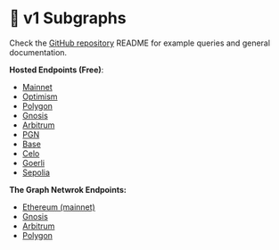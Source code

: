 # 🔭 v1 Subgraphs

Check the [GitHub repository](https://github.com/Hats-Protocol/subgraph/tree/main) README for example queries and general documentation.

**Hosted Endpoints (Free)**:

* [Mainnet](https://api.thegraph.com/subgraphs/name/hats-protocol/hats-v1-ethereum)
* [Optimism](https://api.thegraph.com/subgraphs/name/hats-protocol/hats-v1-optimism)
* [Polygon](https://api.thegraph.com/subgraphs/name/hats-protocol/hats-v1-polygon)
* [Gnosis](https://api.thegraph.com/subgraphs/name/hats-protocol/hats-v1-gnosis-chain)
* [Arbitrum](https://api.thegraph.com/subgraphs/name/hats-protocol/hats-v1-arbitrum)
* [PGN](https://api.goldsky.com/api/public/project\_clp1niaem0pe001qjhju6b9sz/subgraphs/hats-v1-pgn/1.0.0/gn)
* [Base](https://api.studio.thegraph.com/query/55784/hats-v1-base/version/latest)
* [Celo](https://api.studio.thegraph.com/query/55784/hats-v1-celo/version/latest)
* [Goerli](https://api.thegraph.com/subgraphs/name/hats-protocol/hats-v1-goerli)
* [Sepolia](https://api.studio.thegraph.com/query/55784/hats-v1-sepolia/version/latest)

**The Graph Netwrok Endpoints:**

* [Ethereum (mainnet)](https://thegraph.com/explorer/subgraphs/AtrhAMCcVfPbmejxTez3G59Kdfu5tMFoiPsTUjdCzpKx?view=Overview\&chain=arbitrum-one)
* [Gnosis](https://thegraph.com/explorer/subgraphs/2VPQUuAeS9Xy8VtinpjHRJEMnZS1sqzFQyCHAys1wb5n?view=Overview\&chain=arbitrum-one)
* [Arbitrum](https://thegraph.com/explorer/subgraphs/4CiXQPjzKshBbyK2dgJiknTNWcj8cGUJsopTsXfm5HEk?view=Overview\&chain=arbitrum-one)
* [Polygon](https://thegraph.com/explorer/subgraphs/7MxsRb1p4UQNET8AgrWd93h3GUgeQ7NWrk5SHLEPCxBP?view=Overview\&chain=arbitrum-one)
